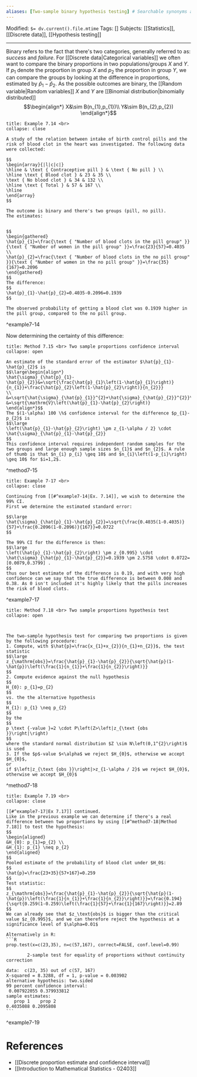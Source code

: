 ```yaml
---
aliases: [Two-sample binary hypothesis testing] # Searchable synonyms and translations
---
```

Modified: `$= dv.current().file.mtime`
Tags: []
Subjects: [[Statistics]], [[Discrete data]], [[Hypothesis testing]]
****
Binary refers to the fact that there's two categories, generally referred to as: *success* and *failure*.
For [[Discrete data|Categorical variables]] we often want to compare the binary proportions in two populations/groups $X$ and $Y$.
If $p_1$ denote the proportion in group $X$ and $p_2$ the proportion in group $Y$, we can compare the groups by looking at the difference in proportions, estimated by $\hat{p}_1-\hat{p}_2$.
As the possible outcomes are binary, the [[Random variable|Random variables]] $X$ and $Y$ are [[Binomial distribution|binomially distributed]]
$$\begin{align*}
X&\sim B(n_{1},p_{1})\\
Y&\sim B(n_{2},p_{2})
\end{align*}$$

````ad-example
title: Example 7.14 <br>
collapse: close

A study of the relation between intake of birth control pills and the risk of blood clot in the heart was investigated. The following data were collected:

$$
\begin{array}{|l|c|c|}
\hline & \text { Contraceptive pill } & \text { No pill } \\
\hline \text { Blood clot } & 23 & 35 \\
\text { No blood clot } & 34 & 132 \\
\hline \text { Total } & 57 & 167 \\
\hline
\end{array}
$$

The outcome is binary and there's two groups (pill, no pill).
The estimates:


$$
\begin{gathered}
\hat{p}_{1}=\frac{\text { "Number of blood clots in the pill group" }}{\text { "Number of women in the pill group" }}=\frac{23}{57}=0.4035 \\
\hat{p}_{2}=\frac{\text { "Number of blood clots in the no pill group" }}{\text { "Number of women in the no pill group" }}=\frac{35}{167}=0.2096 
\end{gathered}
$$
The difference:
$$
\hat{p}_{1}-\hat{p}_{2}=0.4035-0.2096=0.1939
$$

The observed probability of getting a blood clot was 0.1939 higher in the pill group, compared to the no pill group.
````
^example7-14

Now determining the certainty of this difference:

```ad-summary
title: Method 7.15 <br> Two sample proportions confidence interval
collapse: open

An estimate of the standard error of the estimator $\hat{p}_{1}-\hat{p}_{2}$ is
$$\large\begin{align*}
\hat{\sigma}_{\hat{p}_{1}-\hat{p}_{2}}&=\sqrt{\frac{\hat{p}_{1}\left(1-\hat{p}_{1}\right)}{n_{1}}+\frac{\hat{p}_{2}\left(1-\hat{p}_{2}\right)}{n_{2}}}
\\
&=\sqrt{\hat{\sigma}_{\hat{p}_{1}}^{2}+\hat{\sigma}_{\hat{p}_{2}}^{2}}\\
&=\sqrt{\mathrm{V}\left(\hat{p}_{1}-\hat{p}_{2}\right)}
\end{align*}$$
The $(1-\alpha) 100 \%$ confidence interval for the difference $p_{1}-p_{2}$ is
$$\large
\left(\hat{p}_{1}-\hat{p}_{2}\right) \pm z_{1-\alpha / 2} \cdot \hat{\sigma}_{\hat{p}_{1}-\hat{p}_{2}}
$$
This confidence interval requires independent random samples for the two groups and large enough sample sizes $n_{1}$ and $n_{2}$. A rule of thumb is that $n_{i} p_{i} \geq 10$ and $n_{i}\left(1-p_{i}\right) \geq 10$ for $i=1,2$.

```
^method7-15

````ad-example
title: Example 7-17 <br>
collapse: close

Continuing from [[#^example7-14|Ex. 7.14]], we wish to determine the 99% CI.
First we determine the estimated standard error:

$$\large
\hat{\sigma}_{\hat{p}_{1}-\hat{p}_{2}}=\sqrt{\frac{0.4035(1-0.4035)}{57}+\frac{0.2096(1-0.2096)}{167}}=0.0722
$$

The 99% CI for the difference is then:
$$\large
\left(\hat{p}_{1}-\hat{p}_{2}\right) \pm z_{0.995} \cdot \hat{\sigma}_{\hat{p}_{1}-\hat{p}_{2}}=0.1939 \pm 2.5758 \cdot 0.0722=[0.0079,0.3799] .
$$
thus our best estimate of the difference is 0.19, and with very high confidence can we say that the true difference is between 0.008 and 0.38. As 0 isn't included it's highly likely that the pills increases the risk of blood clots.
````
^example7-17

```ad-summary
title: Method 7.18 <br> Two sample proportions hypothesis test
collapse: open



The two-sample hypothesis test for comparing two proportions is given by the following procedure:
1. Compute, with $\hat{p}=\frac{x_{1}+x_{2}}{n_{1}+n_{2}}$, the test statistic
$$\large
z_{\mathrm{obs}}=\frac{\hat{p}_{1}-\hat{p}_{2}}{\sqrt{\hat{p}(1-\hat{p})\left(\frac{1}{n_{1}}+\frac{1}{n_{2}}\right)}}
$$
2. Compute evidence against the null hypothesis
$$
H_{0}: p_{1}=p_{2}
$$
vs. the the alternative hypothesis
$$
H_{1}: p_{1} \neq p_{2}
$$
by the
$$
p \text {-value }=2 \cdot P\left(Z>\left|z_{\text {obs }}\right|\right)
$$
where the standard normal distribution $Z \sim N\left(0,1^{2}\right)$ is used
3. If the $p$-value $<\alpha$ we reject $H_{0}$, otherwise we accept $H_{0}$, 
or
if $\left|z_{\text {obs }}\right|>z_{1-\alpha / 2}$ we reject $H_{0}$, otherwise we accept $H_{0}$

```
^method7-18

````ad-example
title: Example 7.19 <br>
collapse: close

[[#^example7-17|Ex 7.17]] continued.
Like in the previous example we can determine if there's a real difference between two proportions by using [[#^method7-18|Method 7.18]] to test the hypothesis:
$$
\begin{aligned}
&H_{0}: p_{1}=p_{2} \\
&H_{1}: p_{1} \neq p_{2}
\end{aligned}
$$
Pooled estimate of the probability of blood clot under $H_0$:
$$
\hat{p}=\frac{23+35}{57+167}=0.259
$$
Test statistic:
$$
z_{\mathrm{obs}}=\frac{\hat{p}_{1}-\hat{p}_{2}}{\sqrt{\hat{p}(1-\hat{p})\left(\frac{1}{n_{1}}+\frac{1}{n_{2}}\right)}}=\frac{0.194}{\sqrt{0.259(1-0.259)\left(\frac{1}{57}+\frac{1}{167}\right)}}=2.89
$$
We can already see that $z_\text{obs}$ is bigger than the critical value $z_{0.995}$, and we can therefore reject the hypothesis at a significance level of $\alpha=0.01$

Alternatively in R:
```R
prop.test(x=c(23,35), n=c(57,167), correct=FALSE, conf.level=0.99)

        2-sample test for equality of proportions without continuity correction

data:  c(23, 35) out of c(57, 167)
X-squared = 8.3288, df = 1, p-value = 0.003902
alternative hypothesis: two.sided
99 percent confidence interval:
 0.007922055 0.379933812
sample estimates:
   prop 1    prop 2
0.4035088 0.2095808
```

````
^example7-19

# References
- [[Discrete proportion estimate and confidence interval]]
- [[Introduction to Mathematical Statistics - 02403]]
